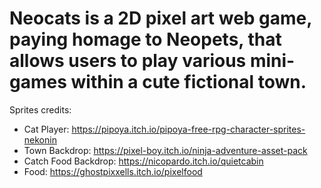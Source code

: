 # Neocats is a 2D pixel art web game, paying homage to Neopets, that allows users to play various mini-games within a cute fictional town.

Sprites credits:
- Cat Player: https://pipoya.itch.io/pipoya-free-rpg-character-sprites-nekonin
- Town Backdrop: https://pixel-boy.itch.io/ninja-adventure-asset-pack
- Catch Food Backdrop: https://nicopardo.itch.io/quietcabin
- Food: https://ghostpixxells.itch.io/pixelfood
